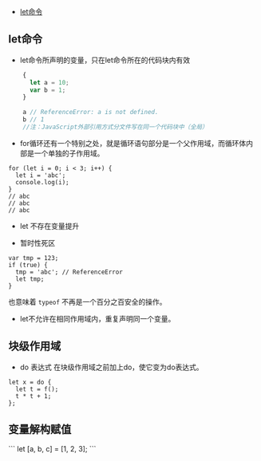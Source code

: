 * [let命令](#1)

<h2 id="1">let命令</h2>

* let命令所声明的变量，只在let命令所在的代码块内有效

```javascript
    {
      let a = 10;
      var b = 1;
    }
    
    a // ReferenceError: a is not defined.
    b // 1
    //注：JavaScript外部引用方式分文件写在同一个代码块中（全局）
```

* for循环还有一个特别之处，就是循环语句部分是一个父作用域，而循环体内部是一个单独的子作用域。

```
for (let i = 0; i < 3; i++) {
  let i = 'abc';
  console.log(i);
}
// abc
// abc
// abc
```

* let 不存在变量提升

* 暂时性死区
```
var tmp = 123;
if (true) {
  tmp = 'abc'; // ReferenceError
  let tmp;
}
```
也意味着 `typeof` 不再是一个百分之百安全的操作。

* let不允许在相同作用域内，重复声明同一个变量。

<h2 id="2">块级作用域</h2>

* do 表达式 
在块级作用域之前加上do，使它变为do表达式。
```
let x = do {
  let t = f();
  t * t + 1;
};
```

<h2 id="3">变量解构赋值</h2>
```
let [a, b, c] = [1, 2, 3];
```